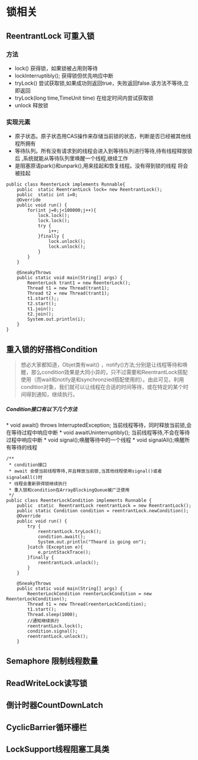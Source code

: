 # 锁相关
## ReentrantLock 可重入锁
### 方法
* lock() 获得锁，如果锁被占用则等待
* lockInterruptibly(); 获得锁但优先响应中断
* tryLock() 尝试获取锁,如果成功则返回true，失败返回false.该方法不等待,立即返回
* tryLock(long time,TimeUnit time) 在给定时间内尝试获取锁
* unlock 释放锁
### 实现元素
* 原子状态。原子状态用CAS操作来存储当前锁的状态，判断是否已经被其他线程所拥有
* 等待队列。所有没有请求到的线程会进入到等待队列进行等待,待有线程释放锁后
,系统就能从等待队列里唤醒一个线程,继续工作
* 是阻塞原语park()和unpark(),用来挂起和恢复线程。没有得到锁的线程
将会被挂起

```
public class ReenterLock implements Runnable{
    public  static ReentrantLock lock= new ReentrantLock();
    public  static int i=0;
    @Override
    public void run() {
        for(int j=0;j<100000;j++){
            lock.lock();
            lock.lock();
            try {
                i++;
            }finally {
                lock.unlock();
                lock.unlock();
            }
        }
    }

    @SneakyThrows
    public static void main(String[] args) {
        ReenterLock trant1 = new ReenterLock();
        Thread t1 = new Thread(trant1);
        Thread t2 = new Thread(trant1);
        t1.start();;
        t2.start();
        t1.join();
        t2.join();
        System.out.println(i);
    }
}
```

## 重入锁的好搭档Condition
>想必大家都知道，Objet类有wait() ，notify()方法;分别是让线程等待和唤醒，那么condition效果是大同小异的，只不过需要和ReentrantLock搭配使用（而wait和notify是和synchronzied搭配使用的）。由此可见，利用condition对象，我们就可以让线程在合适的时间等待，或在特定的某个时间得到通知，继续执行。

<h5>Condition接口有以下几个方法</h5>
* void await() throws InterruptedException; 当前线程等待，同时释放当前锁,会在等待过程中响应中断
* void awaitUninterruptibly(); 当前线程等待,不会在等待过程中响应中断
* void signal();唤醒等待中的一个线程
* void signalAll();唤醒所有等待的线程

```
/**
 * condition接口
 * await 会使当前线程等待,并且释放当前锁,当其他线程使用signal()或者signaleAll()时
 * 线程会重新获得锁继续执行
 * 重入锁和condition在ArrayBlockingQueue被广泛使用
 */
public class ReenterLockCondition implements Runnable {
    public  static  ReentrantLock reentrantLock = new ReentrantLock();
    public static Condition condition = reentrantLock.newCondition();
    @Override
    public void run() {
        try {
            reentrantLock.tryLock();
            condition.await();
            System.out.println("Theard is going on");
        }catch (Exception e){
            e.printStackTrace();
        }finally {
            reentrantLock.unlock();
        }
    }

    @SneakyThrows
    public static void main(String[] args) {
        ReenterLockCondition reenterLockCondition = new ReenterLockCondition();
        Thread t1 = new Thread(reenterLockCondition);
        t1.start();
        Thread.sleep(1000);
        //通知继续执行
        reentrantLock.lock();
        condition.signal();
        reentrantLock.unlock();
    }
```

## Semaphore 限制线程数量

## ReadWriteLock读写锁

## 倒计时器CountDownLatch

## CyclicBarrier循环栅栏

## LockSupport线程阻塞工具类
